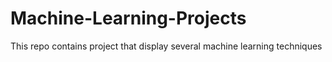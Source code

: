 # Machine-Learning-Projects
This repo contains project that display several machine learning techniques
